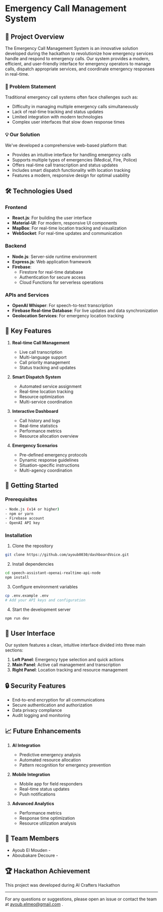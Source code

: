 
# Emergency Call Management System

## 🚨 Project Overview

The Emergency Call Management System is an innovative solution developed during the hackathon to revolutionize how emergency services handle and respond to emergency calls. Our system provides a modern, efficient, and user-friendly interface for emergency operators to manage calls, dispatch appropriate services, and coordinate emergency responses in real-time.

### 🎯 Problem Statement

Traditional emergency call systems often face challenges such as:
- Difficulty in managing multiple emergency calls simultaneously
- Lack of real-time tracking and status updates
- Limited integration with modern technologies
- Complex user interfaces that slow down response times

### 💡 Our Solution

We've developed a comprehensive web-based platform that:
- Provides an intuitive interface for handling emergency calls
- Supports multiple types of emergencies (Medical, Fire, Police)
- Offers real-time call transcription and status updates
- Includes smart dispatch functionality with location tracking
- Features a modern, responsive design for optimal usability

## 🛠️ Technologies Used

### Frontend
- **React.js**: For building the user interface
- **Material-UI**: For modern, responsive UI components
- **MapBox**: For real-time location tracking and visualization
- **WebSocket**: For real-time updates and communication

### Backend
- **Node.js**: Server-side runtime environment
- **Express.js**: Web application framework
- **Firebase**: 
  - Firestore for real-time database
  - Authentication for secure access
  - Cloud Functions for serverless operations

### APIs and Services
- **OpenAI Whisper**: For speech-to-text transcription
- **Firebase Real-time Database**: For live updates and data synchronization
- **Geolocation Services**: For emergency location tracking

## 🌟 Key Features

1. **Real-time Call Management**
   - Live call transcription
   - Multi-language support
   - Call priority management
   - Status tracking and updates

2. **Smart Dispatch System**
   - Automated service assignment
   - Real-time location tracking
   - Resource optimization
   - Multi-service coordination

3. **Interactive Dashboard**
   - Call history and logs
   - Real-time statistics
   - Performance metrics
   - Resource allocation overview

4. **Emergency Scenarios**
   - Pre-defined emergency protocols
   - Dynamic response guidelines
   - Situation-specific instructions
   - Multi-agency coordination

## 🚀 Getting Started

### Prerequisites
```bash
- Node.js (v14 or higher)
- npm or yarn
- Firebase account
- OpenAI API key
```

### Installation
1. Clone the repository
```bash
git clone https://github.com/ayoub0030/dashboardVoice.git
```

2. Install dependencies
```bash
cd speech-assistant-openai-realtime-api-node
npm install
```

3. Configure environment variables
```bash
cp .env.example .env
# Add your API keys and configuration
```

4. Start the development server
```bash
npm run dev
```

## 🎨 User Interface

Our system features a clean, intuitive interface divided into three main sections:
1. **Left Panel**: Emergency type selection and quick actions
2. **Main Panel**: Active call management and transcription
3. **Right Panel**: Location tracking and resource management

## 🔒 Security Features

- End-to-end encryption for all communications
- Secure authentication and authorization
- Data privacy compliance
- Audit logging and monitoring

## 📈 Future Enhancements

1. **AI Integration**
   - Predictive emergency analysis
   - Automated resource allocation
   - Pattern recognition for emergency prevention

2. **Mobile Integration**
   - Mobile app for field responders
   - Real-time status updates
   - Push notifications

3. **Advanced Analytics**
   - Performance metrics
   - Response time optimization
   - Resource utilization analysis

## 👥 Team Members

- Ayoub El Mouden -
- Aboubakare Decoure -
  
## 🏆 Hackathon Achievement

This project was developed during AI Crafters Hackathon 



---

For any questions or suggestions, please open an issue or contact the team at ayoub.elmeo@gmail.com .
